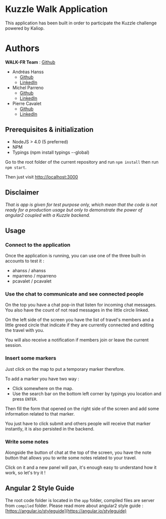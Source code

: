 # Kuzzle Walk Application

This application has been built in order to participate the Kuzzle challenge powered by Kaliop.

# Authors

**WALK-FR Team** : [Github](https://github.com/WALK-fr)

- Andréas Hanss
  - [Github](https://github.com/ScreamZ)
  - [LinkedIn](https://www.linkedin.com/in/andréas-hanss-07071b71)
- Michel Parreno
  - [Github](https://github.com/michel-p)
  - [LinkedIn](https://www.linkedin.com/in/michelparreno)
- Pierre Cavalet
  - [Github](https://github.com/PierreCavalet)
  - [LinkedIn](https://www.linkedin.com/in/pierre-cavalet-a862a3108)

## Prerequisites & initialization

- NodeJS > 4.0 (5 preferred)
- NPM
- Typings (npm install typings --global)

Go to the root folder of the current repository and run `npm install` then run `npm start`.

Then just visit [http://localhost:3000](http://localhost:3000)

## Disclaimer
_That is app is given for test purpose only, which mean that the code is not ready for a production usage
but only to demonstrate the power of angular2 coupled with a Kuzzle backend._

## Usage

### Connect to the application
Once the application is running, you can use one of the three built-in accounts to test it :

- ahanss / ahanss
- mparreno / mparreno
- pcavalet / pcavalet

### Use the chat to communicate and see connected people
On the top you have a chat pop-in that listen for incoming chat messages.
You also have the count of not read messages in the little circle linked.

On the left side of the screen you have the list of travel's members and a little greed circle that indicate if they are
currently connected and editing the travel with you.

You will also receive a notification if members join or leave the current session.

### Insert some markers

Just click on the map to put a temporary marker therefore.

To add a marker you have two way :
- Click somewhere on the map.
- Use the search bar on the bottom left corner by typings you location and press `ENTER`.

Then fill the form that opened on the right side of the screen and add some information related to that marker.

You just have to click submit and others people will receive that marker instantly, it is also persisted in the backend.

### Write some notes

Alongside the button of chat at the top of the screen, you have the note button that allows you to write some notes related
to your travel.

Click on it and a new panel will pan, it's enough easy to understand how it work, so let's try it !

## Angular 2 Style Guide

The root code folder is located in the `app` folder, compiled files are server from `compiled` folder.
Please read more about angular2 style guide : [https://angular.io/styleguide](https://angular.io/styleguide)

